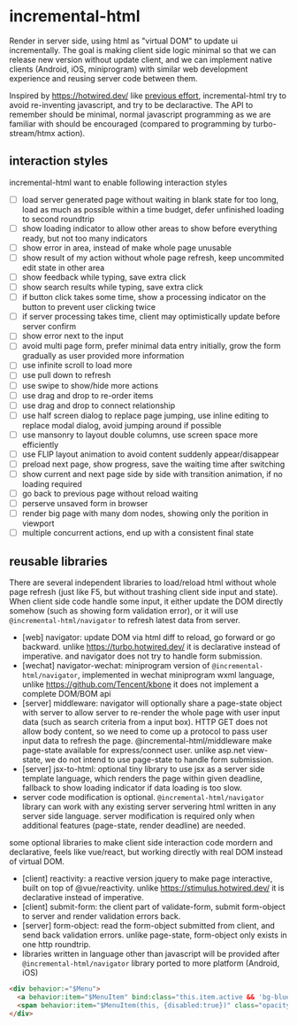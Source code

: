 # incremental-html

Render in server side, using html as "virtual DOM" to update ui incrementally. The goal is making client side logic minimal so that we can release new version without update client, and we can implement native clients (Android, iOS, miniprogram) with similar web development experience and reusing server code between them.

Inspired by https://hotwired.dev/ like [previous effort](https://github.com/taowen/awesome-html), incremental-html try to avoid re-inventing javascript, and try to be declaractive. The API to remember should be minimal, normal javascript programming as we are familiar with should be encouraged (compared to programming by turbo-stream/htmx action).

## interaction styles

incremental-html want to enable following interaction styles

* [ ] load server generated page without waiting in blank state for too long, load as much as possible within a time budget, defer unfinished loading to second roundtrip
* [ ] show loading indicator to allow other areas to show before everything ready, but not too many indicators
* [ ] show error in area, instead of make whole page unusable
* [ ] show result of my action without whole page refresh, keep uncommited edit state in other area
* [ ] show feedback while typing, save extra click
* [ ] show search results while typing, save extra click
* [ ] if button click takes some time, show a processing indicator on the button to prevent user clicking twice
* [ ] if server processing takes time, client may optimistically update before server confirm
* [ ] show error next to the input
* [ ] avoid multi page form, prefer minimal data entry initially, grow the form gradually as user provided more information
* [ ] use infinite scroll to load more
* [ ] use pull down to refresh
* [ ] use swipe to show/hide more actions
* [ ] use drag and drop to re-order items
* [ ] use drag and drop to connect relationship
* [ ] use half screen dialog to replace page jumping, use inline editing to replace modal dialog, avoid jumping around if possible
* [ ] use mansonry to layout double columns, use screen space more efficiently
* [ ] use FLIP layout animation to avoid content suddenly appear/disappear
* [ ] preload next page, show progress, save the waiting time after switching
* [ ] show current and next page side by side with transition animation, if no loading required
* [ ] go back to previous page without reload waiting
* [ ] perserve unsaved form in browser 
* [ ] render big page with many dom nodes, showing only the porition in viewport
* [ ] multiple concurrent actions, end up with a consistent final state

## reusable libraries

There are several independent libraries to load/reload html without whole page refresh (just like F5, but without trashing client side input and state). When client side code handle some input, it either update the DOM directly somehow (such as showing form validation error), or it will use `@incremental-html/navigator` to refresh latest data from server.

* [web] navigator: update DOM via html diff to reload, go forward or go backward. unlike https://turbo.hotwired.dev/ it is declarative instead of imperative. and navigator does not try to handle form submission.
* [wechat] navigator-wechat: miniprogram version of `@incremental-html/navigator`, implemented in wechat miniprogram wxml language, unlike https://github.com/Tencent/kbone it does not implement a complete DOM/BOM api 
* [server] middleware: navigator will optionally share a page-state object with server to allow server to re-render the whole page with user input data (such as search criteria from a input box). HTTP GET does not allow body content, so we need to come up a protocol to pass user input data to refresh the page. @incremental-html/middleware make page-state available for express/connect user. unlike asp.net view-state, we do not intend to use page-state to handle form submission.
* [server] jsx-to-html: optional tiny library to use jsx as a server side template language, which renders the page within given deadline, fallback to show loading indicator if data loading is too slow.
* server code modification is optional. `@incremental-html/navigator` library can work with any existing server servering html written in any server side language. server modification is required only when additional features (page-state, render deadline) are needed. 

some optional libraries to make client side interaction code mordern and declarative, feels like vue/react, but working directly with real DOM instead of virtual DOM.

* [client] reactivity: a reactive version jquery to make page interactive, built on top of @vue/reactivity. unlike https://stimulus.hotwired.dev/ it is declarative instead of imperative.
* [client] submit-form: the client part of validate-form, submit form-object to server and render validation errors back.
* [server] form-object: read the form-object submitted from client, and send back validation errors. unlike page-state, form-object only exists in one http roundtrip.
* libraries written in language other than javascript will be provided after `@incremental-html/navigator` library ported to more platform (Android, iOS)

```html
<div behavior:="$Menu">
  <a behavior:item="$MenuItem" bind:class="this.item.active && 'bg-blue-500'" href="/account-settings" />
  <span behavior:item="$MenuItem(this, {disabled:true})" class="opacity-75">Invite a friend (coming soon!)</span>
</div>
```